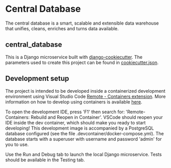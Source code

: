 # Central Database

The central database is a smart, scalable and extensible data warehouse that unifies, cleans, enriches and turns data available.

## central_database

This is a Django microservice built with [django-cookiecutter](https://cookiecutter-django.readthedocs.io/en/latest/index.html).
The parameters used to create this project can be found in [cookiecutter.json](cookiecutter.json).

## Development setup

The project is intended to be developed inside a containerized development environment using Visual Studio Code [Remote - Containers extension](https://code.visualstudio.com/docs/remote/containers). More information on how to develop using containers is available [here](https://www.youtube.com/watch?v=KFyRLxiRKAc).

To open the development IDE, press 'F1' then search for: 'Remote-Containers: Rebuild and Reopen in Container'.
VSCode should reopen your IDE inside the dev container, which should make you ready to start developing! This development image is accompanied by a PostgreSQL database configured (see the file .devcontainer/docker-compose.yml). The database starts with a superuser with username and password 'admin' for you to use.

Use the Run and Debug tab to launch the local Django microservice. Tests should be available in the Testing tab.
